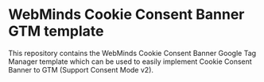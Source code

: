 # WebMinds Cookie Consent Banner GTM template

This repository contains the WebMinds Cookie Consent Banner Google Tag Manager template which can be used to easily implement Cookie Consent Banner to GTM (Support Consent Mode v2).

